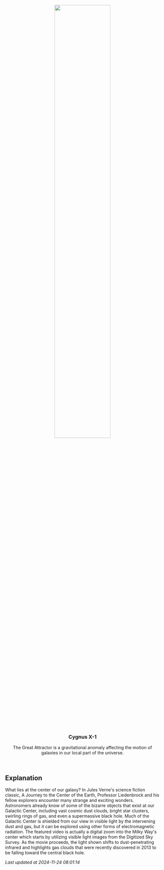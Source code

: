 <p align='center'>
    <a href='https://www.youtube.com/embed/FNHexFdacK0?rel=0'><img src='https://images.unsplash.com/photo-1610296669228-602fa827fc1f' width='60%' /></a>
    <h3 align="center">Cygnus X-1</h3>
    <p align="center">The Great Attractor is a gravitational anomaly affecting the motion of galaxies in our local part of the universe.</p>
</p>
<br/>

Explanation
--
What lies at the center of our galaxy? In Jules Verne's science fiction classic, A Journey to the Center of the Earth, Professor Liedenbrock and his fellow explorers encounter many strange and exciting wonders. Astronomers already know of some of the bizarre objects that exist at our Galactic Center, including vast cosmic dust clouds, bright star clusters, swirling rings of gas, and even a supermassive black hole. Much of the Galactic Center is shielded from our view in visible light by the intervening dust and gas, but it can be explored using other forms of electromagnetic radiation. The featured video is actually a digital zoom into the Milky Way's center which starts by utilizing visible light images from the Digitized Sky Survey. As the movie proceeds, the light shown shifts to dust-penetrating infrared and highlights gas clouds that were recently discovered in 2013 to be falling toward the central black hole.


*Last updated at 2024-11-24 08:01:14*

